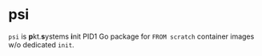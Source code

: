 # psi
`psi` is **p**kt.**s**ystems **i**nit PID1 Go package for `FROM scratch` container images w/o dedicated `init`.
